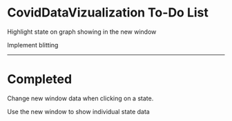 # CovidDataVizualization To-Do List

Highlight state on graph showing in the new window 

Implement blitting

------------------------------------------------------------------------------------------------------------------------

# Completed

Change new window data when clicking on a state.

Use the new window to show individual state data


